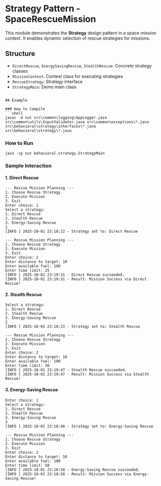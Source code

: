 # Strategy Pattern - SpaceRescueMission

This module demonstrates the **Strategy** design pattern in a space mission context. It enables dynamic selection of rescue strategies for missions.

## Structure
- `DirectRescue`, `EnergySavingRescue`, `StealthRescue`: Concrete strategy classes
- `MissionContext`: Context class for executing strategies
- `RescueStrategy`: Strategy interface
- `StrategyMain`: Demo main class


```

## Example

### How to Compile
```shell
javac -d out src\common\logging\AppLogger.java src\common\utils\InputValidator.java src\common\exceptions\*.java src\behavioral\strategy\interfaces\*.java src\behavioral\strategy\*.java
```

### How to Run
```shell
java -cp out behavioral.strategy.StrategyMain
```

### Sample Interaction

#### 1. Direct Rescue
```text
--- Rescue Mission Planning ---
1. Choose Rescue Strategy
2. Execute Mission
3. Exit
Enter choice: 1
Select a strategy:
1. Direct Rescue
2. Stealth Rescue
3. Energy-Saving Rescue
1
[INFO ] 2025-10-01 23:18:22 - Strategy set to: Direct Rescue

--- Rescue Mission Planning ---
1. Choose Rescue Strategy
2. Execute Mission
3. Exit
Enter choice: 2
Enter distance to target: 10
Enter available fuel: 100
Enter time limit: 25
[INFO ] 2025-10-01 23:19:31 - Direct Rescue succeeded.
[INFO ] 2025-10-01 23:19:31 - Result: Mission Success via Direct Rescue!
```

#### 2. Stealth Rescue
```text
Select a strategy:
1. Direct Rescue
2. Stealth Rescue
3. Energy-Saving Rescue
2
[INFO ] 2025-10-01 23:18:33 - Strategy set to: Stealth Rescue

--- Rescue Mission Planning ---
1. Choose Rescue Strategy
2. Execute Mission
3. Exit
Enter choice: 2
Enter distance to target: 10
Enter available fuel: 100
Enter time limit: 30
[INFO ] 2025-10-01 23:19:47 - Stealth Rescue succeeded.
[INFO ] 2025-10-01 23:19:47 - Result: Mission Success via Stealth Rescue!
```

#### 3. Energy-Saving Rescue
```text
Enter choice: 1
Select a strategy:
1. Direct Rescue
2. Stealth Rescue
3. Energy-Saving Rescue
3
[INFO ] 2025-10-01 23:18:40 - Strategy set to: Energy-Saving Rescue

--- Rescue Mission Planning ---
1. Choose Rescue Strategy
2. Execute Mission
3. Exit
Enter choice: 2
Enter distance to target: 10
Enter available fuel: 100
Enter time limit: 50
[INFO ] 2025-10-01 23:18:58 - Energy-Saving Rescue succeeded.
[INFO ] 2025-10-01 23:18:58 - Result: Mission Success via Energy-Saving Rescue!
```
